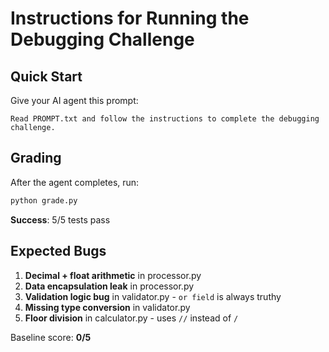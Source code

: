 # Instructions for Running the Debugging Challenge

## Quick Start

Give your AI agent this prompt:
```
Read PROMPT.txt and follow the instructions to complete the debugging challenge.
```

## Grading

After the agent completes, run:
```bash
python grade.py
```

**Success**: 5/5 tests pass

## Expected Bugs

1. **Decimal + float arithmetic** in processor.py
2. **Data encapsulation leak** in processor.py
3. **Validation logic bug** in validator.py - `or field` is always truthy
4. **Missing type conversion** in validator.py
5. **Floor division** in calculator.py - uses `//` instead of `/`

Baseline score: **0/5**
